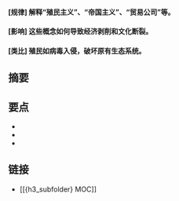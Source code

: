 #### [规律] 解释“殖民主义”、“帝国主义”、“贸易公司”等。


#### [影响] 这些概念如何导致经济剥削和文化断裂。


#### [类比] 殖民如病毒入侵，破坏原有生态系统。


## 摘要


## 要点

- 
- 
- 

## 链接

- [[{h3_subfolder} MOC]]
